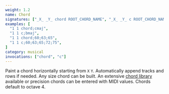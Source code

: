 ```yaml
---
weight: 1.2
name: Chord
signatures: ["_X_ _Y_ chord ROOT_CHORD_NAME", "_X_ _Y_ c ROOT_CHORD_NAME", "_X_ _Y_ c _MIDI_NOTE_;_MIDI_NOTE_;..."]
examples: [
  "1 1 chord;cmaj",
  "1 1 c;bmaj",
  "1 1 chord;60;63;65",
  "1 1 c;60;63;65;72;75",
]
category: musical
invocations: ["chord", "c"]
---
```

Paint a chord horizontally starting from `X` `Y`. Automatically append tracks and rows if needed. Any size chord can be built. An extensive [chord library](#digest-chords) available or precision chords can be entered with MIDI values. Chords default to octave 4.
